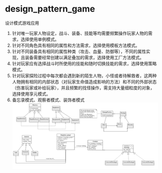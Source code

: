 # design_pattern_game
设计模式游戏应用
1.	针对唯一玩家人物设定，战斗、装备、技能等均需要频繁操作玩家人物的需求，选择使用单例模式。	
2.	针对不同角色具有相同的属性和方法需求，选择使用模板方法模式。
3.	针对不同装备具有相同的属性种类（攻击、血量、防御等），不同的属性实现，且装备需要经常创建以满足叠加的需求，选择使用工厂方法模式。
4.	针对玩家应有选择战斗时所使用的技能和随时切换技能的需求，选择使用策略模式。
5.	针对玩家探险过程中每次都会遇到新的陌生人物，小怪或者待解救者，这两种人物拥有相同的内部状态（对玩家生命值造成影响的方法）和不同的外部状态（伤害玩家或补给玩家），并且频繁的找怪操作，需支持大量细粒度的对象，选择使用享元模式。
6.  备忘录模式、观察者模式、装饰者模式
![Image text](https://github.com/mengfanli/design_pattern_game/blob/master/win32_helloword/uml.jpg)
